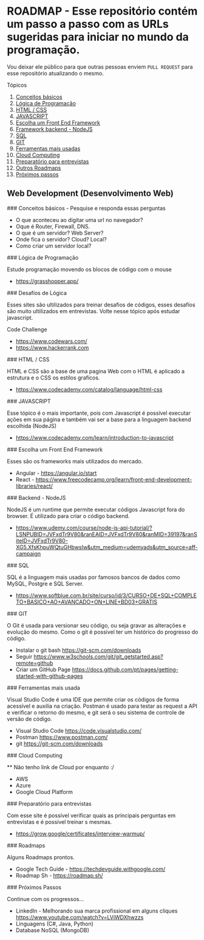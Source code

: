 
# ROADMAP - Esse repositório contém um passo a passo com as URLs sugeridas para iniciar no mundo da programação.


Vou deixar ele público para que outras pessoas enviem ```PULL REQUEST``` para esse repositório atualizando o mesmo.

Tópicos  
 1. [Conceitos básicos](#basicConcepts)
 2. [Lógica de Programação](#logicProgramation)
 3. [HTML / CSS](#htmlCss)
 4. [JAVASCRIPT](#javascript)
 5. [Escolha um Front End Framework](#frontendFramework)
 6. [Framework backend - NodeJS](#nodejs)
 7. [SQL](#sql)
 8. [GIT](#git)
 9. [Ferramentas mais usadas](#mostlyUsedTools)
 10. [Cloud Computing](#cloudComputing)
 11. [Preparatório para entrevistas](#interviewsPreparation)
 12. [Outros Roadmaps](#roadmaps)
 13. [Próximos passos](#nextsSteps)


## Web Development (Desenvolvimento Web)

<div id='basicConcepts'/>  
### Conceitos básicos - Pesquise e responda essas perguntas

- O que aconteceu ao digitar uma url no navegador? 
- Oque é Router, Firewall, DNS.
- O que é um servidor? Web Server?
- Onde fica o servidor? Cloud? Local?
- Como criar um servidor local?

<div id='logicProgramation'/>
### Lógica de Programação

Estude programação movendo os blocos de código com o mouse
- https://grasshopper.app/

<div id='logicProgramation'/>
### Desafíos de Lógica 

Esses sites são ultilizados para treinar desafios de códigos, esses desafíos são muito ultilizados em entrevistas. Volte nesse tópico após estudar javascript.

Code Challenge 
- https://www.codewars.com/
- https://www.hackerrank.com

<div id='htmlCss'/>
### HTML / CSS

HTML e CSS são a base de uma pagina Web com o HTML é aplicado a estrutura e o CSS os estilos graficos.
- https://www.codecademy.com/catalog/language/html-css

<div id='javascript'/>
### JAVASCRIPT

Esse tópico é o mais importante, pois com Javascript é possível executar ações em sua página e também vai ser a base para a linguagem backend escolhida (NodeJS)
- https://www.codecademy.com/learn/introduction-to-javascript

<div id='frontendFramework'/>
### Escolha um Front End Framework

Esses são os frameworks mais utilizados do mercado.

- Angular - https://angular.io/start
- React - https://www.freecodecamp.org/learn/front-end-development-libraries/react/

<div id='nodejs'/>
### Backend - NodeJS

NodeJS é um runtime que permite executar códigos Javascript fora do browser. É utilizado para criar o código backend.
- https://www.udemy.com/course/node-js-api-tutorial/?LSNPUBID=JVFxdTr9V80&ranEAID=JVFxdTr9V80&ranMID=39197&ranSiteID=JVFxdTr9V80-XG5.XfsKhpuWQtuGHbwsIw&utm_medium=udemyads&utm_source=aff-campaign

<div id='sql'/>
### SQL 

SQL é a linguagem mais usadas por famosos bancos de dados como MySQL, Postgre e SQL Server. 
- https://www.softblue.com.br/site/curso/id/3/CURSO+DE+SQL+COMPLETO+BASICO+AO+AVANCADO+ON+LINE+BD03+GRATIS

<div id='git'/>
### GIT

O Git é usada para versionar seu código, ou seja gravar as alterações e evolução do mesmo. Como o git é possivel ter um histórico do progresso do código.
- Instalar o git bash https://git-scm.com/downloads 
- Seguir https://www.w3schools.com/git/git_getstarted.asp?remote=github
- Criar um GitHub Page https://docs.github.com/pt/pages/getting-started-with-github-pages 

<div id='mostlyUsedTools'/>
### Ferramentas mais usada

Visual Studio Code é uma IDE que permite criar os códigos de forma acessível e auxilia na criação. Postman é usado para testar as request a API e verificar o retorno do mesmo, e git será o seu sistema de controle de versão de código.

- Visual Studio Code https://code.visualstudio.com/
- Postman https://www.postman.com/
- git https://git-scm.com/downloads

<div id='cloudComputing'/>
### Cloud Computing	

** Não tenho link de Cloud por enquanto :/

- AWS
- Azure
- Google Cloud Platform

<div id='interviewsPreparation'/>
### Preparatório para entrevistas

Com esse site é possível verificar quais as principais perguntas em entrevistas e é possível treinar s mesmas.
- https://grow.google/certificates/interview-warmup/

<div id='roadmaps'/>
### Roadmaps

Alguns Roadmaps prontos.
- Google Tech Guide - https://techdevguide.withgoogle.com/
- Roadmap Sh - https://roadmap.sh/


<div id='nextsSteps'/>
### Próximos Passos

Continue com os progressos...
- LinkedIn - Melhorando sua marca profissional em alguns cliques https://www.youtube.com/watch?v=LVjWDXhwzzs
- Linguagens (C#, Java, Python) 
- Database NoSQL (MongoDB) 
